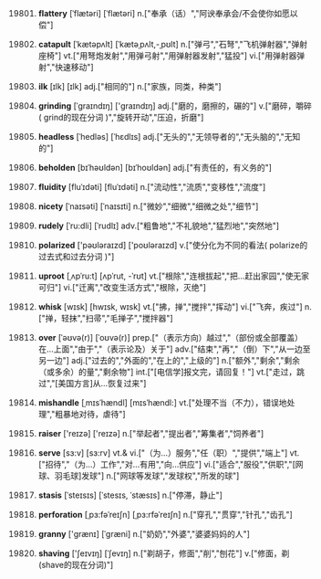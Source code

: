 19801. **flattery**
[ˈflætəri]  [ˈflætəri]
n.["奉承（话）","阿谀奉承会/不会使你如愿以偿"]  

19802. **catapult**
[ˈkætəpʌlt]  [ˈkætəˌpʌlt,-ˌpʊlt]
n.["弹弓","石弩","飞机弹射器","弹射座椅"]  vt.["用弩炮发射","用弹弓射","用弹射器发射","猛投"]  vi.["用弹射器弹射","快速移动"]  

19803. **ilk**
[ɪlk]  [ɪlk]
adj.["相同的"]  n.["家族，同类，种类"]  

19804. **grinding**
[ˈgraɪndɪŋ]  ['ɡraɪndɪŋ]
adj.["磨的，磨擦的，碾的"]  v.["磨碎，嚼碎( grind的现在分词 )","旋转开动","压迫，折磨"]  

19805. **headless**
[ˈhedləs]  [ˈhɛdlɪs]
adj.["无头的","无领导者的","无头脑的","无知的"]  

19806. **beholden**
[bɪˈhəʊldən]  [bɪˈhoʊldən]
adj.["有责任的，有义务的"]  

19807. **fluidity**
[fluˈɪdəti]  [fluˈɪdəti]
n.["流动性","流质","变移性","流度"]  

19808. **nicety**
[ˈnaɪsəti]  [ˈnaɪsɪti]
n.["微妙","细微","细微之处","细节"]  

19809. **rudely**
[ˈru:dli]  [ˈrudlɪ]
adv.["粗鲁地","不礼貌地","猛烈地","突然地"]  

19810. **polarized**
['pəʊləraɪzd]  ['poʊləraɪzd]
v.["使分化为不同的看法( polarize的过去式和过去分词 )"]  

19811. **uproot**
[ˌʌpˈru:t]  [ʌpˈrut, -ˈrʊt]
vt.["根除","连根拔起","把…赶出家园","使无家可归"]  vi.["迁离","改变生活方式","根除，灭绝"]  

19812. **whisk**
[wɪsk]  [hwɪsk, wɪsk]
vt.["拂，掸","搅拌","挥动"]  vi.["飞奔，疾过"]  n.["掸，轻抹","扫帚","毛掸子","搅拌器"]  

19813. **over**
[ˈəʊvə(r)]  [ˈoʊvə(r)]
prep.["（表示方向）越过","（部份或全部覆盖）在…上面","由于","（表示论及）关于"]  adv.["结束","再","（倒）下","从一边至另一边"]  adj.["过去的","外面的","在上的","上级的"]  n.["额外","剩余","剩余（或多余）的量","剩余物"]  int.["[电信学]报文完，请回复！"]  vt.["走过，跳过","[美国方言]从…恢复过来"]  

19814. **mishandle**
[ˌmɪsˈhændl]  [mɪsˈhændl:]
vt.["处理不当（不力），错误地处理","粗暴地对待，虐待"]  

19815. **raiser**
['reɪzə]  ['reɪzə]
n.["举起者","提出者","筹集者","饲养者"]  

19816. **serve**
[sɜ:v]  [sɜ:rv]
vt.& vi.["（为…）服务","任（职）","提供","端上"]  vt.["招待","（为…）工作","对…有用","向…供应"]  vi.["适合","服役","供职","[网球、羽毛球]发球"]  n.["网球等发球","发球权","所发的球"]  

19817. **stasis**
[ˈsteɪsɪs]  [ˈstesɪs, ˈstæsɪs]
n.["停滞，静止"]  

19818. **perforation**
[ˌpɜ:fəˈreɪʃn]  [ˌpɜ:rfəˈreɪʃn]
n.["穿孔","贯穿","针孔","齿孔"]  

19819. **granny**
['ɡrænɪ]  [ˈɡræni]
n.["奶奶","外婆","婆婆妈妈的人"]  

19820. **shaving**
['ʃeɪvɪŋ]  [ˈʃevɪŋ]
n.["剃胡子，修面","削","刨花"]  v.["修面，剃(shave的现在分词)"]  

